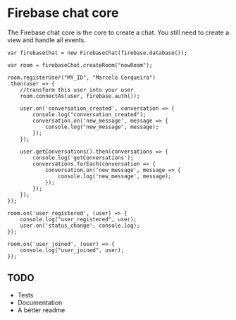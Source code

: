 # Firebase chat core

The Firebase chat core is the core to create a chat. You still need to create a view and handle all events.

	var firebaseChat = new FirebaseChat(firebase.database());

	var room = firebaseChat.createRoom("newRoom");

	room.registerUser("MY_ID", "Marcelo Cerqueira")
	.then(user => {
		//transform this user into your user
		room.connectAs(user, firebase.auth());

		user.on('conversation_created', conversation => {
			console.log("conversation_created");
			conversation.on('new_message', message => {
				console.log("new_message", message);
			});
		});

		user.getConversations().then(conversations => {
			console.log('getConversations');
			conversations.forEach(conversation => {
				conversation.on('new_message', message => {
					console.log('new_message', message);
				});
			});
		});
	});

	room.on('user_registered', (user) => {
		console.log("user_registered", user);
		user.on('status_change', console.log);
	});

	room.on('user_joined', (user) => {
		console.log("user_joined", user);
	});

## TODO

 - Tests
 - Documentation
 - A better readme